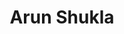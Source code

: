 ---
layout: contactpage
title:  "Arun Shukla"
job-title: Managing Director
linked-in: https://www.linkedin.com/in/shuklaarun/
email: arun@amalgamcapital.com
phone: (111) 111-1111
---